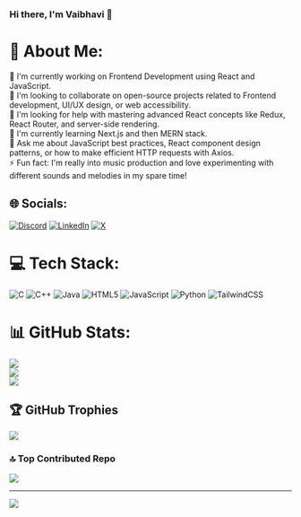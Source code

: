 ### Hi there, I'm Vaibhavi 👋

# 💫 About Me:
🔭 I'm currently working on Frontend Development using React and JavaScript.<br>👯 I'm looking to collaborate on open-source projects related to Frontend development, UI/UX design, or web accessibility.<br>🤝 I'm looking for help with mastering advanced React concepts like Redux, React Router, and server-side rendering.<br>🌱 I'm currently learning Next.js and then MERN stack.<br>💬 Ask me about JavaScript best practices, React component design patterns, or how to make efficient HTTP requests with Axios.<br>⚡ Fun fact:  I'm really into music production and love experimenting with different sounds and melodies in my spare time!


## 🌐 Socials:
[![Discord](https://img.shields.io/badge/Discord-%237289DA.svg?logo=discord&logoColor=white)](https://discord.gg/WTf4DFJs) [![LinkedIn](https://img.shields.io/badge/LinkedIn-%230077B5.svg?logo=linkedin&logoColor=white)](https://linkedin.com/in/vaibhavi0028) [![X](https://img.shields.io/badge/X-black.svg?logo=X&logoColor=white)](https://x.com/Vaibhavi028) 

# 💻 Tech Stack:
![C](https://img.shields.io/badge/c-%2300599C.svg?style=for-the-badge&logo=c&logoColor=white) ![C++](https://img.shields.io/badge/c++-%2300599C.svg?style=for-the-badge&logo=c%2B%2B&logoColor=white) ![Java](https://img.shields.io/badge/java-%23ED8B00.svg?style=for-the-badge&logo=openjdk&logoColor=white) ![HTML5](https://img.shields.io/badge/html5-%23E34F26.svg?style=for-the-badge&logo=html5&logoColor=white) ![JavaScript](https://img.shields.io/badge/javascript-%23323330.svg?style=for-the-badge&logo=javascript&logoColor=%23F7DF1E) ![Python](https://img.shields.io/badge/python-3670A0?style=for-the-badge&logo=python&logoColor=ffdd54) ![TailwindCSS](https://img.shields.io/badge/tailwindcss-%2338B2AC.svg?style=for-the-badge&logo=tailwind-css&logoColor=white)
# 📊 GitHub Stats:
![](https://github-readme-stats.vercel.app/api?username=Vaibhavi028&theme=dark&hide_border=false&include_all_commits=false&count_private=false)<br/>
![](https://github-readme-streak-stats.herokuapp.com/?user=Vaibhavi028&theme=dark&hide_border=false)<br/>
![](https://github-readme-stats.vercel.app/api/top-langs/?username=Vaibhavi028&theme=dark&hide_border=false&include_all_commits=false&count_private=false&layout=compact)

## 🏆 GitHub Trophies
![](https://github-profile-trophy.vercel.app/?username=Vaibhavi028&theme=discord&no-frame=false&no-bg=true&margin-w=4)

### 🔝 Top Contributed Repo
![](https://github-contributor-stats.vercel.app/api?username=Vaibhavi028&limit=5&theme=onedark&combine_all_yearly_contributions=true)

---
[![](https://visitcount.itsvg.in/api?id=Vaibhavi028&icon=0&color=1)](https://visitcount.itsvg.in)


